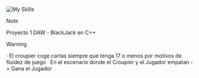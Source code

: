 ![My Skills](https://skillicons.dev/icons?i=cpp)
> [!NOTE]  
> Proyecto 1 DAW - BlackJack en C++

> [!WARNING]
> · El croupier coge cartas siempre que tenga 17 o menos por motivos de fluidez de juego
> · En el escenario donde el Croupier y el Jugador empatan -> Gana el Jugador


